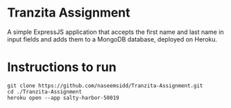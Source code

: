 # Tranzita Assignment

A simple ExpressJS application that accepts the first name and last name in input fields and adds them to a MongoDB database, deployed on Heroku.

# Instructions to run

    git clone https://github.com/naseemsidd/Tranzita-Assignment.git
    cd ./Tranzita-Assignment
    heroku open --app salty-harbor-50019
